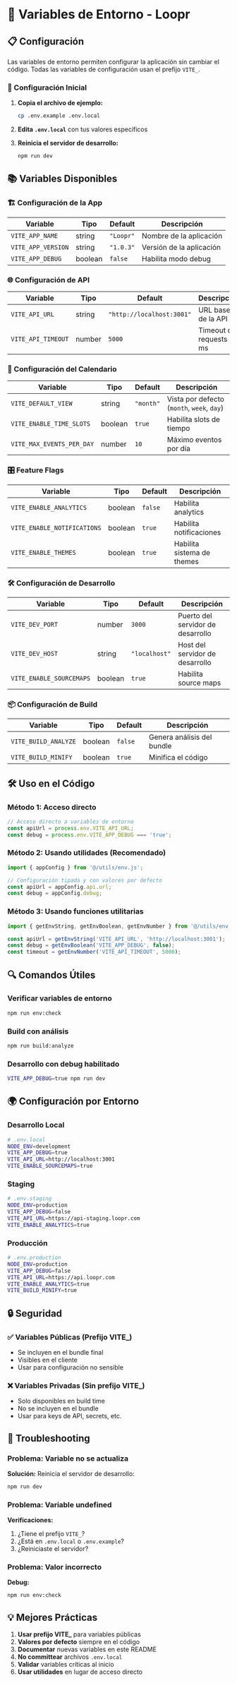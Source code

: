 # 🔧 Variables de Entorno - Loopr

## 📋 Configuración

Las variables de entorno permiten configurar la aplicación sin cambiar el código. Todas las variables de configuración usan el prefijo `VITE_`.

### 🚀 Configuración Inicial

1. **Copia el archivo de ejemplo:**

   ```bash
   cp .env.example .env.local
   ```

2. **Edita `.env.local`** con tus valores específicos

3. **Reinicia el servidor de desarrollo:**
   ```bash
   npm run dev
   ```

## 📚 Variables Disponibles

### 🏗️ Configuración de la App

| Variable           | Tipo    | Default   | Descripción              |
| ------------------ | ------- | --------- | ------------------------ |
| `VITE_APP_NAME`    | string  | `"Loopr"` | Nombre de la aplicación  |
| `VITE_APP_VERSION` | string  | `"1.0.3"` | Versión de la aplicación |
| `VITE_APP_DEBUG`   | boolean | `false`   | Habilita modo debug      |

### 🌐 Configuración de API

| Variable           | Tipo   | Default                   | Descripción               |
| ------------------ | ------ | ------------------------- | ------------------------- |
| `VITE_API_URL`     | string | `"http://localhost:3001"` | URL base de la API        |
| `VITE_API_TIMEOUT` | number | `5000`                    | Timeout de requests en ms |

### 📅 Configuración del Calendario

| Variable                  | Tipo    | Default   | Descripción                                |
| ------------------------- | ------- | --------- | ------------------------------------------ |
| `VITE_DEFAULT_VIEW`       | string  | `"month"` | Vista por defecto (`month`, `week`, `day`) |
| `VITE_ENABLE_TIME_SLOTS`  | boolean | `true`    | Habilita slots de tiempo                   |
| `VITE_MAX_EVENTS_PER_DAY` | number  | `10`      | Máximo eventos por día                     |

### 🎛️ Feature Flags

| Variable                    | Tipo    | Default | Descripción                |
| --------------------------- | ------- | ------- | -------------------------- |
| `VITE_ENABLE_ANALYTICS`     | boolean | `false` | Habilita analytics         |
| `VITE_ENABLE_NOTIFICATIONS` | boolean | `true`  | Habilita notificaciones    |
| `VITE_ENABLE_THEMES`        | boolean | `true`  | Habilita sistema de themes |

### 🛠️ Configuración de Desarrollo

| Variable                 | Tipo    | Default       | Descripción                       |
| ------------------------ | ------- | ------------- | --------------------------------- |
| `VITE_DEV_PORT`          | number  | `3000`        | Puerto del servidor de desarrollo |
| `VITE_DEV_HOST`          | string  | `"localhost"` | Host del servidor de desarrollo   |
| `VITE_ENABLE_SOURCEMAPS` | boolean | `true`        | Habilita source maps              |

### 📦 Configuración de Build

| Variable             | Tipo    | Default | Descripción                |
| -------------------- | ------- | ------- | -------------------------- |
| `VITE_BUILD_ANALYZE` | boolean | `false` | Genera análisis del bundle |
| `VITE_BUILD_MINIFY`  | boolean | `true`  | Minifica el código         |

## 🛠️ Uso en el Código

### Método 1: Acceso directo

```javascript
// Acceso directo a variables de entorno
const apiUrl = process.env.VITE_API_URL;
const debug = process.env.VITE_APP_DEBUG === 'true';
```

### Método 2: Usando utilidades (Recomendado)

```javascript
import { appConfig } from '@/utils/env.js';

// Configuración tipada y con valores por defecto
const apiUrl = appConfig.api.url;
const debug = appConfig.debug;
```

### Método 3: Usando funciones utilitarias

```javascript
import { getEnvString, getEnvBoolean, getEnvNumber } from '@/utils/env.js';

const apiUrl = getEnvString('VITE_API_URL', 'http://localhost:3001');
const debug = getEnvBoolean('VITE_APP_DEBUG', false);
const timeout = getEnvNumber('VITE_API_TIMEOUT', 5000);
```

## 🔍 Comandos Útiles

### Verificar variables de entorno

```bash
npm run env:check
```

### Build con análisis

```bash
npm run build:analyze
```

### Desarrollo con debug habilitado

```bash
VITE_APP_DEBUG=true npm run dev
```

## 🌍 Configuración por Entorno

### Desarrollo Local

```bash
# .env.local
NODE_ENV=development
VITE_APP_DEBUG=true
VITE_API_URL=http://localhost:3001
VITE_ENABLE_SOURCEMAPS=true
```

### Staging

```bash
# .env.staging
NODE_ENV=production
VITE_APP_DEBUG=false
VITE_API_URL=https://api-staging.loopr.com
VITE_ENABLE_ANALYTICS=true
```

### Producción

```bash
# .env.production
NODE_ENV=production
VITE_APP_DEBUG=false
VITE_API_URL=https://api.loopr.com
VITE_ENABLE_ANALYTICS=true
VITE_BUILD_MINIFY=true
```

## 🔒 Seguridad

### ✅ Variables Públicas (Prefijo VITE\_)

- Se incluyen en el bundle final
- Visibles en el cliente
- Usar para configuración no sensible

### ❌ Variables Privadas (Sin prefijo VITE\_)

- Solo disponibles en build time
- No se incluyen en el bundle
- Usar para keys de API, secrets, etc.

## 🐛 Troubleshooting

### Problema: Variable no se actualiza

**Solución:** Reinicia el servidor de desarrollo:

```bash
npm run dev
```

### Problema: Variable undefined

**Verificaciones:**

1. ¿Tiene el prefijo `VITE_`?
2. ¿Está en `.env.local` o `.env.example`?
3. ¿Reiniciaste el servidor?

### Problema: Valor incorrecto

**Debug:**

```bash
npm run env:check
```

## 💡 Mejores Prácticas

1. **Usar prefijo VITE\_** para variables públicas
2. **Valores por defecto** siempre en el código
3. **Documentar** nuevas variables en este README
4. **No committear** archivos `.env.local`
5. **Validar** variables críticas al inicio
6. **Usar utilidades** en lugar de acceso directo
